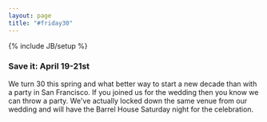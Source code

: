 ```yaml
---
layout: page
title: "#friday30"
---
```

{% include JB/setup %}


### Save it: April 19-21st

We turn 30 this spring and what better way to start a new decade than with a party in San Francisco.  If you joined us for the wedding then you know we can throw a party.  We've actually locked down the same venue from our wedding and will have the Barrel House Saturday night for the celebration. 